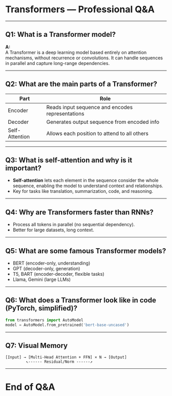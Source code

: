 # Transformers — Professional Q&A

---

## Q1: What is a Transformer model?

**A:**  
A Transformer is a deep learning model based entirely on attention mechanisms, without recurrence or convolutions. It can handle sequences in parallel and capture long-range dependencies.

---

## Q2: What are the main parts of a Transformer?

| Part     | Role                                              |
|----------|---------------------------------------------------|
| Encoder  | Reads input sequence and encodes representations  |
| Decoder  | Generates output sequence from encoded info       |
| Self-Attention | Allows each position to attend to all others|

---

## Q3: What is self-attention and why is it important?

- **Self-attention** lets each element in the sequence consider the whole sequence, enabling the model to understand context and relationships.
- Key for tasks like translation, summarization, code, and reasoning.

---

## Q4: Why are Transformers faster than RNNs?

- Process all tokens in parallel (no sequential dependency).
- Better for large datasets, long context.

---

## Q5: What are some famous Transformer models?

- BERT (encoder-only, understanding)
- GPT (decoder-only, generation)
- T5, BART (encoder-decoder, flexible tasks)
- Llama, Gemini (large LLMs)

---

## Q6: What does a Transformer look like in code (PyTorch, simplified)?

```python
from transformers import AutoModel
model = AutoModel.from_pretrained('bert-base-uncased')
```

---

## Q7: Visual Memory

```
[Input] → [Multi-Head Attention + FFN] × N → [Output]
         ↖------ Residual/Norm ------↗
```

---

# End of Q&A
